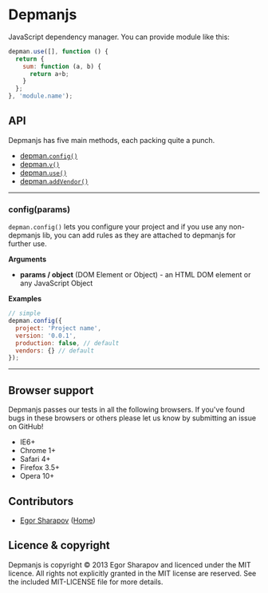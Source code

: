 # Depmanjs
JavaScript dependency manager. You can provide module like this:

```js
depman.use([], function () {
  return {
    sum: function (a, b) {
      return a+b;
    }
  };
}, 'module.name');
```

## API

Depmanjs has five main methods, each packing quite a punch.

  * <a href="#config">depman.<code>config()</code></a>
  * <a href="#v">depman.<code>v()</code></a>
  * <a href="#use">depman.<code>use()</code></a>
  * <a href="#addVendor">depman.<code>addVendor()</code></a>

--------------------------------------------------------
<a name="config"></a>
### config(params)
<code>depman.config()</code> lets you configure your project and if you use any non-depmanjs lib, you can add rules as they are attached to depmanjs for further use.

**Arguments**

  * **params / object** (DOM Element or Object) - an HTML DOM element or any JavaScript Object

**Examples**

```js
// simple
depman.config({
  project: 'Project name',
  version: '0.0.1',
  production: false, // default
  vendors: {} // default
});
```
--------------------------------------------------------

## Browser support

Depmanjs passes our tests in all the following browsers. If you've found bugs in these browsers or others please let us know by submitting an issue on GitHub!

  - IE6+
  - Chrome 1+
  - Safari 4+
  - Firefox 3.5+
  - Opera 10+

## Contributors

  * [Egor Sharapov](https://github.com/egych/depmanjs/commits/master?author=egych) ([Home](http://egorshar.ru))

## Licence & copyright

Depmanjs is copyright &copy; 2013 Egor Sharapov and licenced under the MIT licence. All rights not explicitly granted in the MIT license are reserved. See the included MIT-LICENSE file for more details.